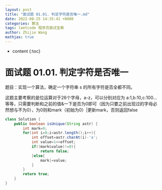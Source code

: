 ```yaml
---
layout: post
title: "面试题 01.01. 判定字符是否唯一.md"
date: 2022-08-25 14:35:41 +0800
categories: 算法
tags: leetcode 程序员面试宝典
author: Zhijie Wang
mathjax: true
---
```



* content
{:toc}














# 面试题 01.01. 判定字符是否唯一

题目：实现一个算法，确定一个字符串 s 的所有字符是否全都不同。  



这题主要考察的是位运算对于26个字母，a-z，可以分别对应为 a:1,b:10,c:100...等等，只需要判断和之前的值&一下是否为0即可（因为只要之前出现过的字母必然想与不为0），为0则和mark（初始为0）|更新mark，否则返回false



```java
class Solution {
    public boolean isUnique(String astr) {
        int mark=0;
        for(int i=0;i<astr.length();i++){
            int offset=astr.charAt(i)-'a';
            int value=1<<offset;
            if((mark&value)!=0){
                return false;
            }else{
                mark|=value;
            }
        }
        return true;
    }
}
```
